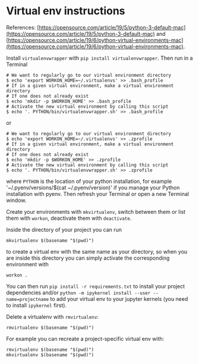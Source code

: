 # Virtual env instructions

References: [https://opensource.com/article/19/5/python-3-default-mac](https://opensource.com/article/19/5/python-3-default-mac) and [https://opensource.com/article/19/6/python-virtual-environments-mac](https://opensource.com/article/19/6/python-virtual-environments-mac).

Install `virtualenvwrapper` with `pip install virtualenvwrapper`. Then run in a Terminal
```
# We want to regularly go to our virtual environment directory
$ echo 'export WORKON_HOME=~/.virtualenvs' >> .bash_profile
# If in a given virtual environment, make a virtual environment directory
# If one does not already exist
$ echo 'mkdir -p $WORKON_HOME' >> .bash_profile
# Activate the new virtual environment by calling this script
$ echo '. PYTHON/bin/virtualenvwrapper.sh' >> .bash_profile
```
or
```
# We want to regularly go to our virtual environment directory
$ echo 'export WORKON_HOME=~/.virtualenvs' >> .zprofile
# If in a given virtual environment, make a virtual environment directory
# If one does not already exist
$ echo 'mkdir -p $WORKON_HOME' >> .zprofile
# Activate the new virtual environment by calling this script
$ echo '. PYTHON/bin/virtualenvwrapper.sh' >> .zprofile
```
where `PYTHON` is the location of your python installation, for example '~/.pyenv/versions/$(cat ~/.pyenv/version)' if you manage your Python installation with pyenv.
Then refresh your Terminal or open a new Terminal window.

Create your environments with `mkvirtualenv`, switch between them or list them with `workon`, deactivate them with `deactivate`.

Inside the directory of your project you can run 
```
mkvirtualenv $(basename "$(pwd)")
```
to create a virtual env with the same name as your directory, so when you are inside this directory you can simply activate the corresponding environment with 
```
workon .
```

You can then run `pip install -r requirements.txt` to install your project dependencies and/or `python -m ipykernel install --user --name=projectname` to add your virtual env to your jupyter kernels (you need to install `ipykernel` first).

Delete a virtualenv with `rmvirtualenv`: 
```
rmvirtualenv $(basename "$(pwd)")
```
For example you can recreate a project-specific virtual env with:
```
rmvirtualenv $(basename "$(pwd)")
mkvirtualenv $(basename "$(pwd)")
```
